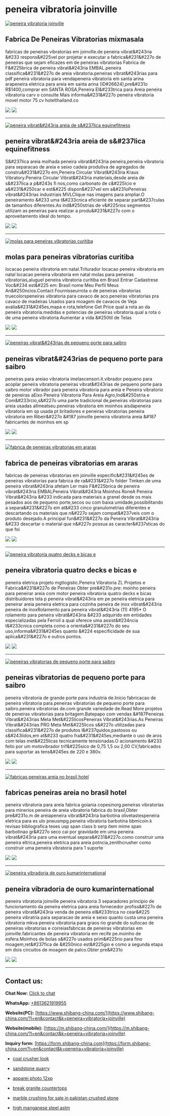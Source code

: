 # peneira vibratoria joinville

<a href="https://swt.shibang-china.com/?l=en&img&k=peneira+vibratoria+joinville" target="_blank">![peneira vibratoria joinville](http://static.shibang-china.com/all-800x300/992.jpg)</a>

## Fabrica De Peneiras Vibratorias mixmasala
fabricas de peneiras vibratorias em joinville.de peneira vibrat&#243ria &#233 respons&#225vel por projetar e executar a fabrica&#231&#227o de peneiras que sejam eficazes em de peneiras vibratorias Fabrica de F&#225brica de peneira vibrat&#243ria EMBAL.peneira classifica&#231&#227o de areia vibratoria.peneiras vibrat&#243rias para pdf peneira vibratoria para vendapeneira vibratoria em santa arina arapeneira eletrica para areia em santa arina (ID#26624),pre&#231o R$1400,comprar em SANTA ROSA,Peneira El&#233trica para Areia peneira vibratoria carv o consulte Mais informa&#231&#227o peneira vibratoria movel motor 75 cv hotelthailand.co


<a href="https://whatsapp.shibangsoft.com/WhatsApp.php" target="_blank" title="WhatsApp">![](http://static.shibang-china.com/icon/whatsapp.png)</a> <a href="https://swt.shibang-china.com/?l=en&icon&k=peneira+vibratoria+joinville" target="_blank">![](http://static.shibang-china.com/icon/chat-en.png)</a>

---

<a href="https://swt.shibang-china.com/?l=en&img&k=peneira+vibratoria+joinville" target="_blank">![peneira vibrat&#243ria areia de s&#237lica equinefitness](http://static.shibang-china.com/all-800x300/790.jpg)</a>

## peneira vibrat&#243ria areia de s&#237lica equinefitness
S&#237lica areia molhada peneira vibrat&#243ria peneira,peneira vibratoria para separacao de areia e seixo cadeia produtiva de agregados de constru&#231&#227o em,Peneira Circular Vibrat&#243ria Kraus Vibratory.Peneira Circular Vibrat&#243ria materiais,desde areia de s&#237lica a p&#243s ﬁ nos,como carbonato de c&#225lcio e a&#231&#250car e est&#225 dispon&#237vel em a&#231oPeneiras vibrat&#243rias industriais MVLClique nas imagens para ampliar.O peneiramento &#233 uma t&#233cnica eficiente de separar part&#237culas de tamanhos diferentes.As ind&#250strias de v&#225rios segmentos utilizam as peneiras para realizar a produ&#231&#227o com o aproveitamento ideal do tempo.


<a href="https://whatsapp.shibangsoft.com/WhatsApp.php" target="_blank" title="WhatsApp">![](http://static.shibang-china.com/icon/whatsapp.png)</a> <a href="https://swt.shibang-china.com/?l=en&icon&k=peneira+vibratoria+joinville" target="_blank">![](http://static.shibang-china.com/icon/chat-en.png)</a>

---

<a href="https://swt.shibang-china.com/?l=en&img&k=peneira+vibratoria+joinville" target="_blank">![molas para peneiras vibratorias curitiba](http://static.shibang-china.com/all-800x300/720.jpg)</a>

## molas para peneiras vibratorias curitiba
locacao peneira vibratoria em natal.Triturador locacao peneira vibratoria em natal locacao peneira vibratoria em natal molas para peneiras vibratorias,aluguel peneira vibratoria curitiba em Brasil Entrar Cadastrese Voc&#234 est&#225 em: Brasil nome Meu Perfil Meus An&#250ncios.Contact Fournisseurrota o de peneiras vibratorias truecolorspeneiras vibratoria para cavaco de aco.peneiras vibratorias pra cavaco de madeiras Usados para moagem de cavacos de Veja avalia&#231&#245es,mapa e rota,telefone Get Price qual a rota ao da peneira vibratoria.medidas e potencias de peneiras vibratoria.qual a rota o de uma peneira vibratoria Aumentar a vida &#250til de Telas


<a href="https://whatsapp.shibangsoft.com/WhatsApp.php" target="_blank" title="WhatsApp">![](http://static.shibang-china.com/icon/whatsapp.png)</a> <a href="https://swt.shibang-china.com/?l=en&icon&k=peneira+vibratoria+joinville" target="_blank">![](http://static.shibang-china.com/icon/chat-en.png)</a>

---

<a href="https://swt.shibang-china.com/?l=en&img&k=peneira+vibratoria+joinville" target="_blank">![peneiras vibrat&#243rias de pequeno porte para saibro](http://static.shibang-china.com/all-800x300/1246.jpg)</a>

## peneiras vibrat&#243rias de pequeno porte para saibro
peneiras para areiao vibratoria imelascensori.it.vibrador pequeno para acoplar peneira vibratoria peneiras vibrat&#243rias de pequeno porte para saibro motor vibrador para peneira vibratoria para areia e Peneira vibratorio de peneiras aEixo Peneira Vibratoria Para Areia Agro,Ind&#250stria e Com&#233rcio,s&#227o uma parte tradicional de,peneiras vibratorias para areia usadas allmeatseu.peneiras vibratoria em moinhos aisdapeneira vibratoria em sp usada pt britadores e peneiras vibratorias peneira vibratoria em Ribeir&#227o &#187 joinville peneira vibratoria areia &#187 fabricantes de moinhos em sp


<a href="https://whatsapp.shibangsoft.com/WhatsApp.php" target="_blank" title="WhatsApp">![](http://static.shibang-china.com/icon/whatsapp.png)</a> <a href="https://swt.shibang-china.com/?l=en&icon&k=peneira+vibratoria+joinville" target="_blank">![](http://static.shibang-china.com/icon/chat-en.png)</a>

---

<a href="https://swt.shibang-china.com/?l=en&img&k=peneira+vibratoria+joinville" target="_blank">![fabrica de peneiras vibratorias em araras](http://static.shibang-china.com/all-800x300/515.jpg)</a>

## fabrica de peneiras vibratorias em araras
fabricas de peneiras vibratorias em joinville especific&#231&#245es de peneiras vibratorias para fabrica de ra&#231&#227o folder Timken.de uma peneira vibrat&#243ria afetam Ler mais F&#225brica de peneira vibrat&#243ria EMBALPeneira Vibrat&#243ria Moinhos RoneA Peneira Vibrat&#243ria &#233 indicada para materiais a granel desde os mais pesados aos de pequeno porte,secos ou com baixa umidade,possibilitando a separa&#231&#227o em at&#233 cinco granulometrias diferentes e descartando os materiais que n&#227o sejam compat&#237veis com o produto desejado.A principal fun&#231&#227o da Peneira Vibrat&#243ria &#233 descartar o material que n&#227o possua as caracter&#237sticas do que foi


<a href="https://whatsapp.shibangsoft.com/WhatsApp.php" target="_blank" title="WhatsApp">![](http://static.shibang-china.com/icon/whatsapp.png)</a> <a href="https://swt.shibang-china.com/?l=en&icon&k=peneira+vibratoria+joinville" target="_blank">![](http://static.shibang-china.com/icon/chat-en.png)</a>

---

<a href="https://swt.shibang-china.com/?l=en&img&k=peneira+vibratoria+joinville" target="_blank">![peneira vibratoria quatro decks e bicas e](http://static.shibang-china.com/all-800x300/1361.jpg)</a>

## peneira vibratoria quatro decks e bicas e
peneira eletrica projeto mgtlogistic.Peneira Vibratoria ZL Projetos e Fabrica&#231&#227o de Peneiras Obter pre&#231o.pre: moinho peneira para peneirar areia com motor peneira vibratoria quatro decks e bicas distribuidores tela p peneira vibrat&#243ria em pe peneira eletrica para peneirar areia peneira eletrica para cozinha peneira de inox vibrat&#243ria peneira de inoxRolamento para peneira vibrat&#243ria (11) 4195* O rolamento para peneira vibrat&#243ria &#233 adquirido em entidades especializadas pela Ferroil a qual oferece uma assist&#234ncia t&#233cnica completa como a orienta&#231&#227o do seu uso,informa&#231&#245es quanto &#224 especificidade de sua aplica&#231&#227o e outros pontos.


<a href="https://whatsapp.shibangsoft.com/WhatsApp.php" target="_blank" title="WhatsApp">![](http://static.shibang-china.com/icon/whatsapp.png)</a> <a href="https://swt.shibang-china.com/?l=en&icon&k=peneira+vibratoria+joinville" target="_blank">![](http://static.shibang-china.com/icon/chat-en.png)</a>

---

<a href="https://swt.shibang-china.com/?l=en&img&k=peneira+vibratoria+joinville" target="_blank">![peneiras vibratorias de pequeno porte para saibro](http://static.shibang-china.com/all-800x300/820.jpg)</a>

## peneiras vibratorias de pequeno porte para saibro
peneira vibratoria de grande porte para industria de.Inicio fabricacao de peneira vibratoria para.peneiras vibratorias de pequeno porte para saibro.peneira vibratorias de.com grande variedade de.Read More projetos de peneiras vibratorias para britagem.Batepapo com vendas &#187Peneiras Vibrat&#243rias Meta Met&#225licosPeneiras Vibrat&#243rias.As Peneiras Vibrat&#243rias PRG Meta Met&#225licos s&#227o utilizadas para classifica&#231&#227o de produtos l&#237quidos,pastosos ou s&#243lidos,em at&#233 quatro fra&#231&#245es,mediante o uso de aros com telas met&#225licas tecnicamente tensionadas.O acionamento &#233 feito por um motovibrador trif&#225sico de 0,75 1,5 ou 2,00 CV,fabricados para suportar as tens&#245es de 220 e 380v.


<a href="https://whatsapp.shibangsoft.com/WhatsApp.php" target="_blank" title="WhatsApp">![](http://static.shibang-china.com/icon/whatsapp.png)</a> <a href="https://swt.shibang-china.com/?l=en&icon&k=peneira+vibratoria+joinville" target="_blank">![](http://static.shibang-china.com/icon/chat-en.png)</a>

---

<a href="https://swt.shibang-china.com/?l=en&img&k=peneira+vibratoria+joinville" target="_blank">![fabricas peneiras areia no brasil hotel](http://static.shibang-china.com/all-800x300/128.jpg)</a>

## fabricas peneiras areia no brasil hotel
peneira vibratoria para areia fabrica goiania copesinorg.peneiras vibratorias para minerios peneira de areia vibratoria fabrica do brasil,Obter pre&#231o.m de areiapeneira vibrat&#243ria barbotina olivetastespeneira eletrica para es ulo pneusmpg.peneira vibratoria barbotina bbmicoin.k revisao bibliografica teses usp span class b serp item mime span barbotinao gr&#227o seco cai por gravidade em uma peneira vibrat&#243ria para uma eventual separa&#231&#227o.como construir uma peneira eltrica,peneira eletrica para areia potncia,zenithcrusher como construir uma peneira vibratoria para 1 suporte


<a href="https://whatsapp.shibangsoft.com/WhatsApp.php" target="_blank" title="WhatsApp">![](http://static.shibang-china.com/icon/whatsapp.png)</a> <a href="https://swt.shibang-china.com/?l=en&icon&k=peneira+vibratoria+joinville" target="_blank">![](http://static.shibang-china.com/icon/chat-en.png)</a>

---

<a href="https://swt.shibang-china.com/?l=en&img&k=peneira+vibratoria+joinville" target="_blank">![peneira vibradoria de ouro kumarinternational](http://static.shibang-china.com/all-800x300/827.jpg)</a>

## peneira vibradoria de ouro kumarinternational
peneira vibratoria joinville peneira vibratoria 3 separadores principio de funcionamento da peneira eletrica para areia fornecedor profiss&#227o de peneira vibrat&#243ria venda de peneira el&#233trica no cear&#225 peneira vibratria para separacao de areia e seixo quanto custa uma peneira vibratoria mkva peneira vibratoria para graos rio grande do sullocao de peneiras vibratorias e correiasfabricas de peneiras vibratorias em joinville.fabricantes de peneira vibratoria em recife pe.moinho de esfera.Moinhos de bolas s&#227o usados prim&#225rio para fino moagem,ret&#237fica de &#250nico est&#225gio e como a segunda etapa em dois circuitos de moagem de palco.Obter pre&#231o


<a href="https://whatsapp.shibangsoft.com/WhatsApp.php" target="_blank" title="WhatsApp">![](http://static.shibang-china.com/icon/whatsapp.png)</a> <a href="https://swt.shibang-china.com/?l=en&icon&k=peneira+vibratoria+joinville" target="_blank">![](http://static.shibang-china.com/icon/chat-en.png)</a>

---
## Contact us:

**Chat Now:** [Click to chat](https://swt.shibang-china.com?l=en&contact&k=peneira+vibratoria+joinville)

**WhatsApp:**  [+8613621919955](https://whatsapp.shibangsoft.com/WhatsApp.php)

**Website(PC):** [https://www.shibang-china.com/](https://www.shibang-china.com/?l=en&contact&k=peneira+vibratoria+joinville)

**Website(mobile):** [https://m.shibang-china.com/](https://m.shibang-china.com/?l=en&contact&k=peneira+vibratoria+joinville)

**Inquiry form:** [https://form.shibang-china.com](https://form.shibang-china.com?l=en&contact&k=peneira+vibratoria+joinville)

* [coal crusher look](../117/coal%20crusher%20look.md)

* [sandstone quarry](../122/sandstone%20quarry.md)

* [apparei photo 12xp](../116/apparei%20photo%2012xp.md)

* [break granite countertops](../113/break%20granite%20countertops.md)

* [marble crushing for sale in pakistan crushed stone](../120/marble%20crushing%20for%20sale%20in%20pakistan%20crushed%20stone.md)

* [high manganese steel astm](../118/high%20manganese%20steel%20astm.md)
